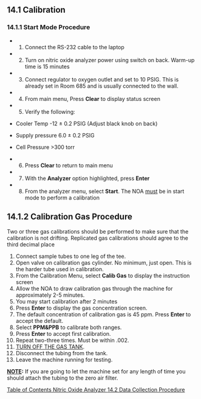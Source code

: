 ## 14.1 Calibration

### 14.1.1 Start Mode Procedure

* 1. Connect the RS-232 cable to the laptop
* 2. Turn on nitric oxide analyzer power using switch on back. Warm-up time is 15 minutes
* 3. Connect regulator to oxygen outlet and set to 10 PSIG.  This is already set in Room 685 and is usually connected to the wall.
* 4. From main menu, Press **Clear** to display status screen
* 5. Verify the following:

 * Cooler Temp -12 ± 0.2 PSIG (Adjust black knob on back)
 * Supply pressure 6.0 ± 0.2 PSIG
 * Cell Pressure >300 torr

* 6. Press **Clear** to return to main menu
* 7. With the **Analyzer** option highlighted, press **Enter**
* 8. From the analyzer menu, select **Start**. The NOA <u>must</u> be in start mode to perform a calibration

## 14.1.2 Calibration Gas Procedure

Two or three gas calibrations should be performed to make sure that the calibration is not drifting. Replicated gas calibrations should agree to the third decimal place

1. Connect sample tubes to one leg of the tee.
2. Open valve on calibration gas cylinder. No minimum, just open.  This is the harder tube used in calibration.
3. From the Calibration Menu, select **Calib Gas** to display the instruction screen
4. Allow the NOA to draw calibration gas through the machine for approximately 2-5 minutes.
5. You may start calibration after 2 minutes
6. Press **Enter** to display the gas concentration screen.
7. The default concentration of calibration gas is 45 ppm. Press **Enter** to accept the default.
8. Select **PPM&PPB** to calibrate both ranges.
9. Press **Enter** to accept first calibration.
10. Repeat two-three times. Must be within .002.
11. <u>TURN OFF THE GAS TANK</u>.
12. Disconnect the tubing from the tank.
13. Leave the machine running for testing.

**<u>NOTE</u>:** If you are going to let the machine set for any length of time you should attach the tubing to the zero air filter.


<div class="center">
<div class="btn-group">
  <a href=":pages_path:/manuals/nitric-oxide-analyzer/14-00-nitric-oxide-analyzer-toc.md" class="btn btn-default">
    <span class="glyphicon glyphicon-chevron-left"></span>
    Table of Contents
  </a>

  <a href=":pages_path:/manuals/nitric-oxide-analyzer" class="btn btn-default">
    <span class="glyphicon glyphicon-chevron-up"></span>
    Nitric Oxide Analyzer
  </a>

  <a href=":pages_path:/manuals/nitric-oxide-analyzer/14-02-data-collection.md" class="btn btn-success">
    14.2 Data Collection Procedure
    <span class="glyphicon glyphicon-chevron-right"></span>
  </a>
</div>
</div>
